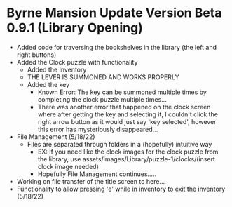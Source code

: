 # Byrne Mansion Update Version Beta 0.9.1 (Library Opening)
* Added code for traversing the bookshelves in the library (the left and right buttons)
* Added the Clock puzzle with functionality
  * Added the Inventory
  * THE LEVER IS SUMMONED AND WORKS PROPERLY
  * Added the key
    * Known Error: The key can be summoned multiple times by completing the clock puzzle multiple times...
    * There was another error that happened on the clock screen where after getting the key and selecting it, I couldn't click the right arrow button as it would just say 'key selected', however this error has mysteriously disappeared...
* File Management (5/18/22)
  * Files are separated through folders in a (hopefully) intuitive way
    * EX: If you need like the clock images for the clock puzzle from the library, use assets/images/Library/puzzle-1/clocks/(insert clock image needed)
    * Hopefully File Management continues.....
* Working on file transfer of the title screen to here...
* Functionality to allow pressing 'e' while in inventory to exit the inventory (5/18/22)